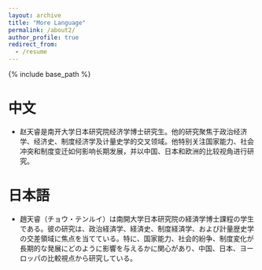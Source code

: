 ```yaml
---
layout: archive
title: "More Language"
permalink: /about2/
author_profile: true
redirect_from:
  - /resume
---
```


{% include base_path %}



中文
======
* 赵天睿是南开大学日本研究院经济学博士研究生。他的研究聚焦于政治经济学、经济史、制度经济学及计量史学的交叉领域。他特别关注国家能力、社会冲突和制度变迁如何影响长期发展，并以中国、日本和欧洲的比较视角进行研究。



日本語
======
* 趙天睿（チョウ・テンルイ）は南開大学日本研究院の経済学博士課程の学生である。彼の研究は、政治経済学、経済史、制度経済学、および計量歴史学の交差領域に焦点を当てている。特に、国家能力、社会的紛争、制度変化が長期的な発展にどのように影響を与えるかに関心があり、中国、日本、ヨーロッパの比較視点から研究している。
